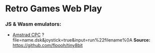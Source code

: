 # Retro Games Web Play
### JS & Wasm emulators:
* [Amstrad CPC](https://imadering.github.io/Retro-Games-Web-Play/Amstrad-CPC/cpc.html) ?file=name.dsk&joystick=true&input=run%22filename%0A **Source:** https://github.com/floooh/tiny8bit
